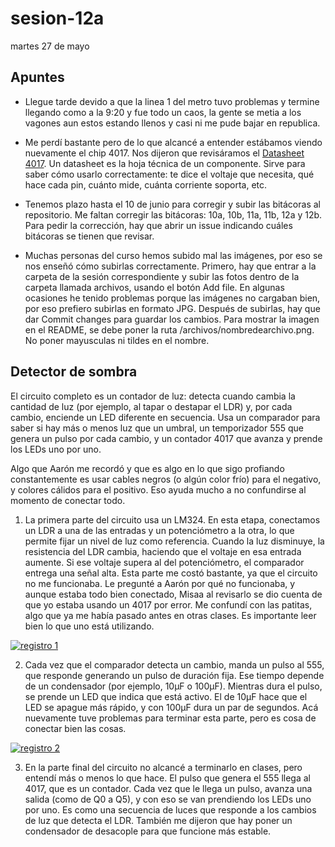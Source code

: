 # sesion-12a

martes 27 de mayo

## Apuntes
- Llegue tarde devido a que la linea 1 del metro tuvo problemas y termine llegando como a la 9:20 y fue todo un caos, la gente se metia a los vagones aun estos estando llenos y casi ni me pude bajar en republica.

- Me perdí bastante pero de lo que alcancé a entender estábamos viendo nuevamente el chip 4017. Nos dijeron que revisáramos el  [Datasheet 4017](https://www.ti.com/lit/ds/symlink/cd4017b-mil.pdf?ts=1748292720173&ref_url=https%253A%252F%252Fwww.google.com%252F). Un datasheet es la hoja técnica de un componente. Sirve para saber cómo usarlo correctamente: te dice el voltaje que necesita, qué hace cada pin, cuánto mide, cuánta corriente soporta, etc.

- Tenemos plazo hasta el 10 de junio para corregir y subir las bitácoras al repositorio. Me faltan corregir las bitácoras: 10a, 10b, 11a, 11b, 12a y 12b. Para pedir la corrección, hay que abrir un issue indicando cuáles bitácoras se tienen que revisar.
  
- Muchas personas del curso hemos subido mal las imágenes, por eso se nos enseñó cómo subirlas correctamente. Primero, hay que entrar a la carpeta de la sesión correspondiente y subir las fotos dentro de la carpeta llamada archivos, usando el botón Add file. En algunas ocasiones he tenido problemas porque las imágenes no cargaban bien, por eso prefiero subirlas en formato JPG. Después de subirlas, hay que dar Commit changes para guardar los cambios. Para mostrar la imagen en el README, se debe poner la ruta /archivos/nombredearchivo.png. No poner mayusculas ni tildes en el nombre.

## Detector de sombra

El circuito completo es un contador de luz: detecta cuando cambia la cantidad de luz (por ejemplo, al tapar o destapar el LDR) y, por cada cambio, enciende un LED diferente en secuencia. Usa un comparador para saber si hay más o menos luz que un umbral, un temporizador 555 que genera un pulso por cada cambio, y un contador 4017 que avanza y prende los LEDs uno por uno.

Algo que Aarón me recordó y que es algo en lo que sigo profiando constantemente es usar cables negros (o algún color frío) para el negativo, y colores cálidos para el positivo. Eso ayuda mucho a no confundirse al momento de conectar todo.

1. La primera parte del circuito usa un LM324. En esta etapa, conectamos un LDR a una de las entradas y un potenciómetro a la otra, lo que permite fijar un nivel de luz como referencia. Cuando la luz disminuye, la resistencia del LDR cambia, haciendo que el voltaje en esa entrada aumente. Si ese voltaje supera al del potenciómetro, el comparador entrega una señal alta. Esta parte me costó bastante, ya que el circuito no me funcionaba. Le pregunté a Aarón por qué no funcionaba, y aunque estaba todo bien conectado, Misaa al revisarlo se dio cuenta de que yo estaba usando un 4017 por error. Me confundí con las patitas, algo que ya me había pasado antes en otras clases. Es importante leer bien lo que uno está utilizando.

[![registro 1](https://img.youtube.com/vi/Hjm08we3xsU/0.jpg)](https://www.youtube.com/shorts/Hjm08we3xsU)


2. Cada vez que el comparador detecta un cambio, manda un pulso al 555, que responde generando un pulso de duración fija. Ese tiempo depende de un condensador (por ejemplo, 10µF o 100µF). Mientras dura el pulso, se prende un LED que indica que está activo. El de 10µF hace que el LED se apague más rápido, y con 100µF dura un par de segundos. Acá nuevamente tuve problemas para terminar esta parte, pero es cosa de conectar bien las cosas.

[![registro 2](https://img.youtube.com/vi/JcL49nXyNDk/0.jpg)](https://youtu.be/JcL49nXyNDk)


3. En la parte final del circuito no alcancé a terminarlo en clases, pero entendí más o menos lo que hace. El pulso que genera el 555 llega al 4017, que es un contador. Cada vez que le llega un pulso, avanza una salida (como de Q0 a Q5), y con eso se van prendiendo los LEDs uno por uno. Es como una secuencia de luces que responde a los cambios de luz que detecta el LDR. También me dijeron que hay poner un condensador de desacople para que funcione más estable.
